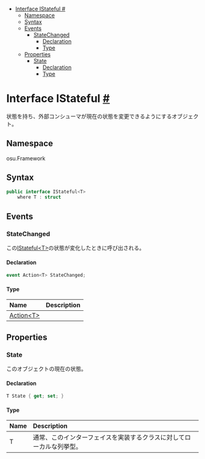- [Interface IStateful #](#interface-istateful-)
  - [Namespace](#namespace)
  - [Syntax](#syntax)
  - [Events](#events)
    - [StateChanged](#statechanged)
      - [Declaration](#declaration)
      - [Type](#type)
  - [Properties](#properties)
    - [State](#state)
      - [Declaration](#declaration-1)
      - [Type](#type-1)


# Interface IStateful<T> [#](https://github.com/ppy/osu-framework/blob/master/osu.Framework/IStateful.cs#L12)
状態を持ち、外部コンシューマが現在の状態を変更できるようにするオブジェクト。


## Namespace
osu.Framework


## Syntax
```csharp
public interface IStateful<T>
    where T : struct
```

## Events
### StateChanged
この[IStateful\<T\>]()の状態が変化したときに呼び出される。
#### Declaration
```csharp
event Action<T> StateChanged;
```
#### Type
|Name|Description|
|:-|:-|
|[Action\<T\>]()||


## Properties
### State
このオブジェクトの現在の状態。
#### Declaration
```csharp
T State { get; set; }
```
#### Type
|Name|Description|
|:-|:-|
|T|通常、このインターフェイスを実装するクラスに対してローカルな列挙型。|